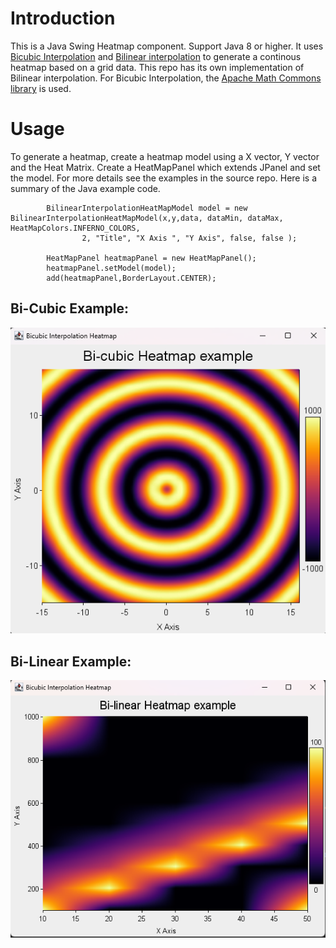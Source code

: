 # Introduction
This is a Java Swing Heatmap component. Support Java 8 or higher.
It uses [Bicubic Interpolation](https://en.wikipedia.org/wiki/Bilinear_interpolation) and [Bilinear interpolation](https://en.wikipedia.org/wiki/Bicubic_interpolation) to generate a continous heatmap based on a grid data.
This repo has its own implementation of Bilinear interpolation. For Bicubic Interpolation, the [Apache Math Commons library](https://commons.apache.org/proper/commons-math/) is used.

# Usage
To generate a heatmap, create a heatmap model using a X vector, Y vector and the Heat Matrix. 
Create a HeatMapPanel which extends JPanel and set the model. For more details see the examples in the source repo.
Here is a summary of the Java example code.
```
        BilinearInterpolationHeatMapModel model = new BilinearInterpolationHeatMapModel(x,y,data, dataMin, dataMax, HeatMapColors.INFERNO_COLORS,
                2, "Title", "X Axis ", "Y Axis", false, false );

        HeatMapPanel heatmapPanel = new HeatMapPanel();
        heatmapPanel.setModel(model);
        add(heatmapPanel,BorderLayout.CENTER);		
```

## Bi-Cubic Example: 
![Bi-Cubic Example Image](https://github.com/adarsh-siva/java-heatmap/blob/master/src/main/java/com/adarshsiva/heatmap/bicubic-example.png?raw=true)

## Bi-Linear Example:
![Bi-Linear Example Image](https://github.com/adarsh-siva/java-heatmap/blob/master/src/main/java/com/adarshsiva/heatmap/bilinear-example.png?raw=true)
